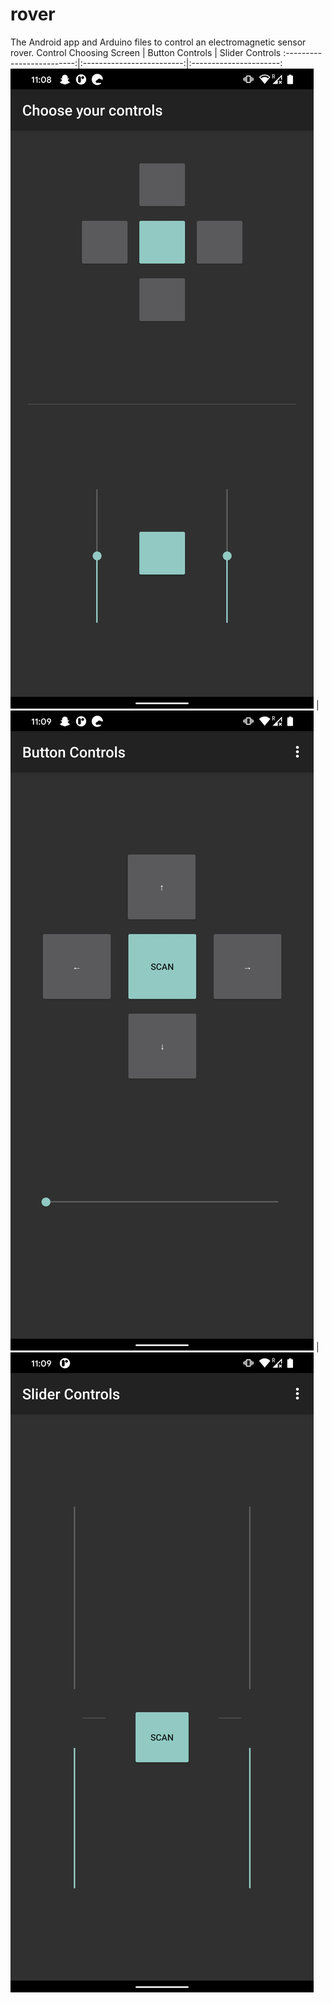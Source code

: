 # rover
The Android app and Arduino files to control an electromagnetic sensor rover.
Control Choosing Screen        |  Button Controls       | Slider Controls
:-------------------------:|:-------------------------:|:----------------------:
![](/Pictures/choose-controls.jpg)  |  ![](/Pictures/button-controls.jpg)   |     ![](/Pictures/slider-controls.jpg)
